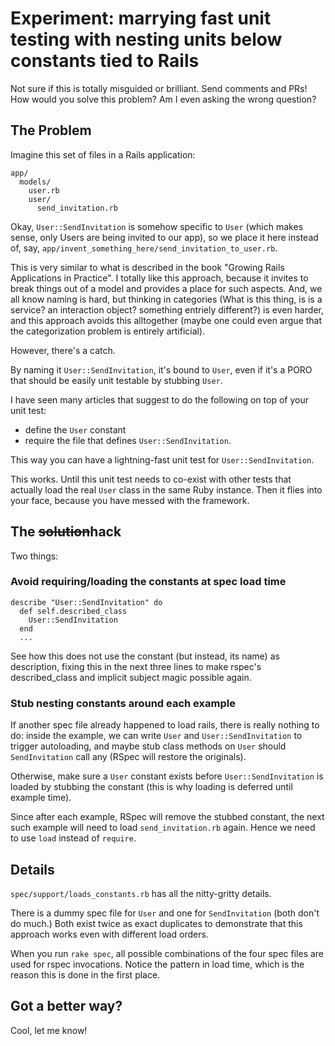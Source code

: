 # Experiment: marrying fast unit testing with nesting units below constants tied to Rails

Not sure if this is totally misguided or brilliant. Send comments and PRs! How would you solve this problem? Am I even asking the wrong question?

## The Problem

Imagine this set of files in a Rails application:

```
app/
  models/
    user.rb
    user/
      send_invitation.rb
```

Okay, `User::SendInvitation` is somehow specific to `User` (which makes sense, only Users are being invited to our app), so we place it here instead of, say, `app/invent_something_here/send_invitation_to_user.rb`.

This is very similar to what is described in the book "Growing Rails Applications in Practice". I totally like this approach, because it invites to break things out of a model and provides a place for such aspects. And, we all know naming is hard, but thinking in categories (What is this thing, is is a service? an interaction object? something entriely different?) is even harder, and this approach avoids this alltogether (maybe one could even argue that the categorization problem is entirely artificial).

However, there's a catch.

By naming it `User::SendInvitation`, it's bound to `User`, even if it's a PORO that should be easily unit testable by stubbing `User`.

I have seen many articles that suggest to do the following on top of your unit test:

* define the `User` constant
* require the file that defines `User::SendInvitation`.

This way you can have a lightning-fast unit test for `User::SendInvitation`.

This works. Until this unit test needs to co-exist with other tests that actually load the real `User` class in the same Ruby instance. Then it flies into your face, because you have messed with the framework.

## The <s>solution</s>hack

Two things:

### Avoid requiring/loading the constants at spec load time

```
describe "User::SendInvitation" do
  def self.described_class
    User::SendInvitation
  end
  ...
```

See how this does not use the constant (but instead, its name) as description, fixing this in the next three lines to make rspec's described_class and implicit subject magic possible again.

### Stub nesting constants around each example

If another spec file already happened to load rails, there is really nothing to do: inside the example, we can write `User` and `User::SendInvitation` to trigger autoloading, and maybe stub class methods on `User` should `SendInvitation` call any (RSpec will restore the originals).

Otherwise, make sure a `User` constant exists before `User::SendInvitation` is loaded by stubbing the constant (this is why loading is deferred until example time).

Since after each example, RSpec will remove the stubbed constant, the next such example will need to load `send_invitation.rb` again. Hence we need to use `load` instead of `require`.

## Details

`spec/support/loads_constants.rb` has all the nitty-gritty details.

There is a dummy spec file for `User` and one for `SendInvitation` (both don't do much.)
Both exist twice as exact duplicates to demonstrate that this approach works even with different load orders.

When you run `rake spec`, all possible combinations of the four spec files are used for rspec invocations. Notice the pattern in load time, which is the reason this is done in the first place.

## Got a better way?

Cool, let me know!